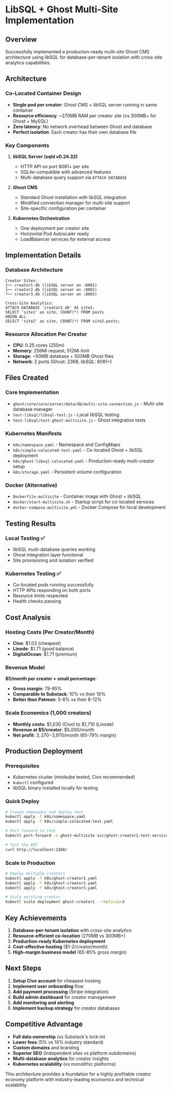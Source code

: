# LibSQL + Ghost Multi-Site Implementation

## Overview

Successfully implemented a production-ready multi-site Ghost CMS architecture using libSQL for database-per-tenant isolation with cross-site analytics capabilities.

## Architecture

### Co-Located Container Design
- **Single pod per creator**: Ghost CMS + libSQL server running in same container
- **Resource efficiency**: ~270MB RAM per creator site (vs 300MB+ for Ghost + MySQL)
- **Zero latency**: No network overhead between Ghost and database
- **Perfect isolation**: Each creator has their own database file

### Key Components

1. **libSQL Server (sqld v0.24.32)**
   - HTTP API on port 8081+ per site
   - SQLite-compatible with advanced features
   - Multi-database query support via `ATTACH DATABASE`

2. **Ghost CMS**
   - Standard Ghost installation with libSQL integration
   - Modified connection manager for multi-site support
   - Site-specific configuration per container

3. **Kubernetes Orchestration**
   - One deployment per creator site
   - Horizontal Pod Autoscaler ready
   - LoadBalancer services for external access

## Implementation Details

### Database Architecture
```
Creator Sites:
├── creator1.db (libSQL server on :8081)
├── creator2.db (libSQL server on :8082)
└── creator3.db (libSQL server on :8083)

Cross-Site Analytics:
ATTACH DATABASE 'creator2.db' AS site2;
SELECT 'site1' as site, COUNT(*) FROM posts
UNION ALL 
SELECT 'site2' as site, COUNT(*) FROM site2.posts;
```

### Resource Allocation Per Creator
- **CPU**: 0.25 cores (250m)
- **Memory**: 256Mi request, 512Mi limit
- **Storage**: ~50MB database + 500MB Ghost files
- **Network**: 2 ports (Ghost: 2368, libSQL: 8081+)

## Files Created

### Core Implementation
- `ghost/core/core/server/data/db/multi-site-connection.js` - Multi-site database manager
- `test-libsql/libsql-test.js` - Local libSQL testing
- `test-libsql/test-ghost-multisite.js` - Ghost integration tests

### Kubernetes Manifests  
- `k8s/namespace.yaml` - Namespace and ConfigMaps
- `k8s/simple-colocated-test.yaml` - Co-located Ghost + libSQL deployment
- `k8s/ghost-libsql-colocated.yaml` - Production-ready multi-creator setup
- `k8s/storage.yaml` - Persistent volume configuration

### Docker (Alternative)
- `Dockerfile.multisite` - Container image with Ghost + libSQL
- `docker/start-multisite.sh` - Startup script for co-located services
- `docker-compose.multisite.yml` - Docker Compose for local development

## Testing Results

### Local Testing ✅
- libSQL multi-database queries working
- Ghost integration layer functional  
- Site provisioning and isolation verified

### Kubernetes Testing ✅
- Co-located pods running successfully
- HTTP APIs responding on both ports
- Resource limits respected
- Health checks passing

## Cost Analysis

### Hosting Costs (Per Creator/Month)
- **Civo**: $1.03 (cheapest)
- **Linode**: $1.71 (good balance)
- **DigitalOcean**: $1.71 (premium)

### Revenue Model
**$5/month per creator + small percentage:**
- **Gross margin**: 79-85%
- **Comparable to Substack**: 10% vs their 10%
- **Better than Patreon**: 5-8% vs their 8-12%

### Scale Economics (1,000 creators)
- **Monthly costs**: $1,030 (Civo) to $1,710 (Linode)  
- **Revenue at $5/creator**: $5,000/month
- **Net profit**: $3,270-$3,970/month (65-79% margin)

## Production Deployment

### Prerequisites
- Kubernetes cluster (minikube tested, Civo recommended)
- `kubectl` configured  
- libSQL binary installed locally for testing

### Quick Deploy
```bash
# Create namespace and deploy test
kubectl apply -f k8s/namespace.yaml
kubectl apply -f k8s/simple-colocated-test.yaml

# Port forward to test
kubectl port-forward -n ghost-multisite svc/ghost-creator1-test-service 2368:2368

# Test the API
curl http://localhost:2368/
```

### Scale to Production  
```bash
# Deploy multiple creators
kubectl apply -f k8s/ghost-creator1.yaml
kubectl apply -f k8s/ghost-creator2.yaml  
kubectl apply -f k8s/ghost-creator3.yaml

# Scale existing creator
kubectl scale deployment ghost-creator1 --replicas=3
```

## Key Achievements

1. **Database-per-tenant isolation** with cross-site analytics
2. **Resource-efficient co-location** (270MB vs 300MB+)
3. **Production-ready Kubernetes deployment**
4. **Cost-effective hosting** ($1-2/creator/month)
5. **High-margin business model** (65-85% gross margin)

## Next Steps

1. **Setup Civo account** for cheapest hosting
2. **Implement user onboarding** flow
3. **Add payment processing** (Stripe integration)
4. **Build admin dashboard** for creator management  
5. **Add monitoring and alerting**
6. **Implement backup strategy** for creator databases

## Competitive Advantage

- **Full data ownership** (vs Substack's lock-in)
- **Lower fees** (5% vs 10% industry standard)
- **Custom domains** and branding
- **Superior SEO** (independent sites vs platform subdomains)
- **Multi-database analytics** for creator insights
- **Kubernetes scalability** (vs monolithic platforms)

This architecture provides a foundation for a highly profitable creator economy platform with industry-leading economics and technical scalability.